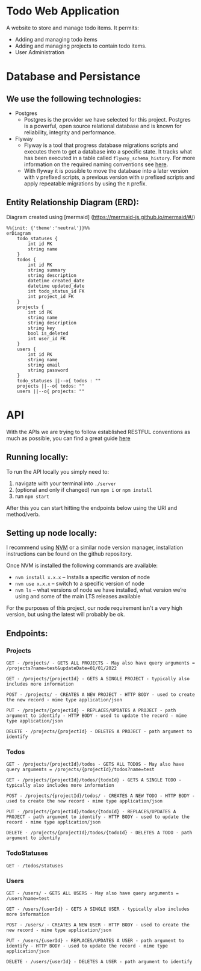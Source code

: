 # Todo Web Application

A website to store and manage todo items. It permits:

- Adding and managing todo items
- Adding and managing projects to contain todo items.
- User Administration

# Database and Persistance

## We use the following technologies:

- Postgres
  - Postgres is the provider we have selected for this project. Postgres is a powerful, open source relational database and is known for reliability, integrity and performance.
- Flyway
  - Flyway is a tool that progress database migrations scripts and executes them to get a database into a specific state. It tracks what has been executed in a table called `flyway_schema_history`. For more information on the required naming conventions see [here](https://www.red-gate.com/blog/database-devops/flyway-naming-patterns-matter).
  - With flyway it is possible to move the database into a later version with `V` prefixed scripts, a previous version with `U` prefixed scripts and apply repeatable migrations by using the `R` prefix.

## Entity Relationship Diagram (ERD):

Diagram created using [mermaid] (https://mermaid-js.github.io/mermaid/#/)

```mermaid
%%{init: {'theme':'neutral'}}%%
erDiagram
    todo_statuses {
        int id PK
        string name
    }
    todos {
        int id PK
        string summary
        string description
        datetime created_date
        datetime updated_date
        int todo_status_id FK
        int project_id FK
    }
    projects {
        int id PK
        string name
        string description
        string key
        bool is_deleted
        int user_id FK
    }
    users {
        int id PK
        string name
        string email
        string password
    }
    todo_statuses ||--o{ todos : ""
    projects ||--o{ todos: ""
    users ||--o{ projects: ""
```

# API

With the APIs we are trying to follow established RESTFUL conventions as much as possible, you can find a great guide [here](https://docs.microsoft.com/en-us/azure/architecture/best-practices/api-design)

## Running locally:

To run the API locally you simply need to:

1. navigate with your terminal into `./server`
2. (optional and only if changed) run `npm i` or `npm install`
3. run `npm start`

After this you can start hitting the endpoints below using the URI and method/verb.

## Setting up node locally:

I recommend using [NVM](https://github.com/nvm-sh/nvm) or a similar node version manager, installation instructions can be found on the github repository.

Once NVM is installed the following commands are available:

- `nvm install x.x.x` – Installs a specific version of node
- `nvm use x.x.x` – switch to a specific version of node
- `nvm ls` – what versions of node we have installed, what version we’re using and some of the main LTS releases available

For the purposes of this project, our node requirement isn't a very high version, but using the latest will probably be ok.

## Endpoints:

### Projects

```
GET - /projects/ - GETS ALL PROJECTS - May also have query arguments = /projects?name=test&updateDate=01/01/2022

GET - /projects/{projectId} - GETS A SINGLE PROJECT - typically also includes more information

POST - /projects/ - CREATES A NEW PROJECT - HTTP BODY - used to create the new record - mime type application/json

PUT - /projects/{projectId} - REPLACES/UPDATES A PROJECT - path argument to identify - HTTP BODY - used to update the record - mime type application/json

DELETE - /projects/{projectId} - DELETES A PROJECT - path argument to identify
```

### Todos

```
GET - /projects/{projectId}/todos - GETS ALL TODOS - May also have query arguments = /projects/{projectId}/todos?name=test

GET - /projects/{projectId}/todos/{todoId} - GETS A SINGLE TODO - typically also includes more information

POST - /projects/{projectId}/todos/ - CREATES A NEW TODO - HTTP BODY - used to create the new record - mime type application/json

PUT - /projects/{projectId}/todos/{todoId} - REPLACES/UPDATES A PROJECT - path argument to identify - HTTP BODY - used to update the record - mime type application/json

DELETE - /projects/{projectId}/todos/{todoId} - DELETES A TODO - path argument to identify
```

### TodoStatuses

```
GET - /todos/statuses
```

### Users

```
GET - /users/ - GETS ALL USERS - May also have query arguments = /users?name=test

GET - /users/{userId} - GETS A SINGLE USER - typically also includes more information

POST - /users/ - CREATES A NEW USER - HTTP BODY - used to create the new record - mime type application/json

PUT - /users/{userId} - REPLACES/UPDATES A USER - path argument to identify - HTTP BODY - used to update the record - mime type application/json

DELETE - /users/{userId} - DELETES A USER - path argument to identify
```
